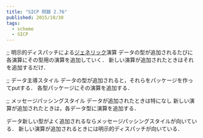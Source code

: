 ```yaml
---
title: "SICP 問題 2.76"
published: 2015/10/30
tags:
  - scheme
  - SICP
---
```


<p>;; 明示的ディスパッチによる<a class="keyword" href="http://d.hatena.ne.jp/keyword/%A5%B8%A5%A7%A5%CD%A5%EA%A5%C3%A5%AF">ジェネリック</a>演算
データの型が追加されるたびに各演算にその型用の演算を追加していく．
新しい演算が追加されたときはそれを追加するだけ．</p>

<p>;; データ主導スタイル
データの型が追加されると，それらをパッケージを作ってputする．
各型パッケージにその演算を追加する．</p>

<p>;; メッセージパッシングスタイル
データが追加されたときは特になし
新しい演算が追加されたときは，各データ型に演算を追加する．</p>

<p>データ新しい型がよく追加されるならメッセージパッシングスタイルが向いている．
新しい演算が追加されるときには明示的ディスパッチが向いている．</p>

